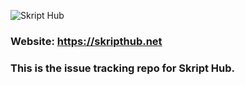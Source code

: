 ![Skript Hub](https://puu.sh/xQg0x/b528449a81.jpg)

### Website: https://skripthub.net

### This is the issue tracking repo for Skript Hub.
